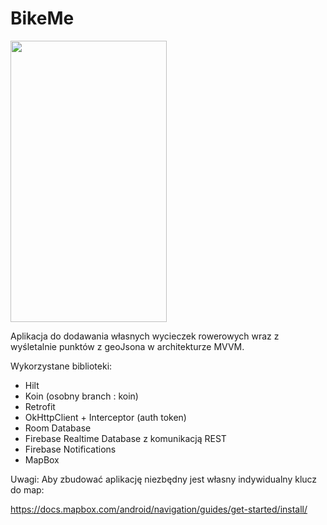# BikeMe

<img src="BikeMe.gif" width="250" height="450"/>

Aplikacja do dodawania własnych wycieczek rowerowych wraz z wyśletalnie punktów z geoJsona w architekturze MVVM. 

Wykorzystane biblioteki:
- Hilt
- Koin (osobny branch : koin)
- Retrofit
- OkHttpClient + Interceptor (auth token)
- Room Database
- Firebase Realtime Database z komunikacją REST
- Firebase Notifications
- MapBox

Uwagi:
Aby zbudować aplikację niezbędny jest własny indywidualny klucz do map: 

https://docs.mapbox.com/android/navigation/guides/get-started/install/
